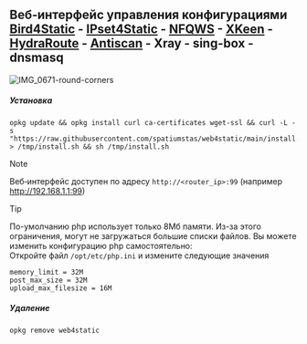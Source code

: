 ## Веб‑интерфейс управления конфигурациями [Bird4Static](https://github.com/DennoN-RUS/Bird4Static) - [IPset4Static](https://github.com/DennoN-RUS/IPset4Static) - [NFQWS](https://github.com/Anonym-tsk/nfqws-keenetic) - [XKeen](https://github.com/Skrill0/XKeen) - [HydraRoute](https://github.com/Ground-Zerro/HydraRoute) - [Antiscan](https://github.com/dimon27254/antiscan) - Xray - sing-box - dnsmasq

![IMG_0671-round-corners](https://github.com/user-attachments/assets/8b0e44b3-bf50-464f-b389-04a7e8f8f29c)

##### Установка

```shell
opkg update && opkg install curl ca-certificates wget-ssl && curl -L -s "https://raw.githubusercontent.com/spatiumstas/web4static/main/install.sh" > /tmp/install.sh && sh /tmp/install.sh
```

> [!NOTE]
> Веб‑интерфейс доступен по адресу `http://<router_ip>:99` (например http://192.168.1.1:99)<br/>

> [!TIP]
> По-умолчанию php использует только 8Мб памяти. Из-за этого ограничения, могут не загружаться большие списки файлов.
> Вы можете изменить конфигурацию php самостоятельно:<br/>
> Откройте файл `/opt/etc/php.ini` и измените следующие значения
> ```
> memory_limit = 32M
> post_max_size = 32M
> upload_max_filesize = 16M
> ```

##### Удаление

```
opkg remove web4static
```